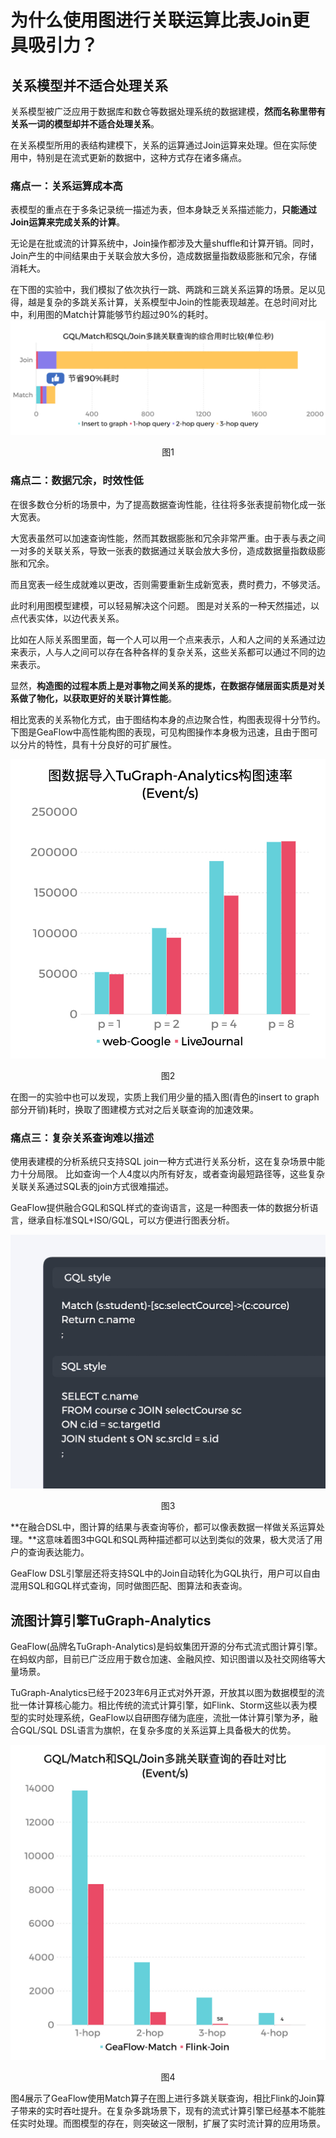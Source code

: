 # 为什么使用图进行关联运算比表Join更具吸引力？

## 关系模型并不适合处理关系

关系模型被广泛应用于数据库和数仓等数据处理系统的数据建模，**然而名称里带有关系一词的模型却并不适合处理关系**。

在关系模型所用的表结构建模下，关系的运算通过Join运算来处理。但在实际使用中，特别是在流式更新的数据中，这种方式存在诸多痛点。

### 痛点一：关系运算成本高

表模型的重点在于多条记录统一描述为表，但本身缺乏关系描述能力，**只能通过Join运算来完成关系的计算**。

无论是在批或流的计算系统中，Join操作都涉及大量shuffle和计算开销。同时，Join产生的中间结果由于关联会放大多份，造成数据量指数级膨胀和冗余，存储消耗大。

在下图的实验中，我们模拟了依次执行一跳、两跳和三跳关系运算的场景。足以见得，越是复杂的多跳关系计算，关系模型中Join的性能表现越差。在总时间对比中，利用图的Match计算能够节约超过90%的耗时。
![total_time](../../static/img/vs_join_total_time_cn.jpg)
<center>图1</center>

### 痛点二：数据冗余，时效性低

在很多数仓分析的场景中，为了提高数据查询性能，往往将多张表提前物化成一张大宽表。

大宽表虽然可以加速查询性能，然而其数据膨胀和冗余非常严重。由于表与表之间一对多的关联关系，导致一张表的数据通过关联会放大多份，造成数据量指数级膨胀和冗余。

而且宽表一经生成就难以更改，否则需要重新生成新宽表，费时费力，不够灵活。

此时利用图模型建模，可以轻易解决这个问题。 图是对关系的一种天然描述，以点代表实体，以边代表关系。

比如在人际关系图里面，每一个人可以用一个点来表示，人和人之间的关系通过边来表示，人与人之间可以存在各种各样的复杂关系，这些关系都可以通过不同的边来表示。

显然，**构造图的过程本质上是对事物之间关系的提炼，在数据存储层面实质是对关系做了物化，以获取更好的关联计算性能**。

相比宽表的关系物化方式，由于图结构本身的点边聚合性，构图表现得十分节约。 下图是GeaFlow中高性能构图的表现，可见构图操作本身极为迅速，且由于图可以分片的特性，具有十分良好的可扩展性。

![insert_throuput](../../static/img/insert_throuput_cn.jpg)
<center>图2</center>

在图一的实验中也可以发现，实质上我们用少量的插入图(青色的insert to graph部分开销)耗时，换取了图建模方式对之后关联查询的加速效果。


### 痛点三：复杂关系查询难以描述

使用表建模的分析系统只支持SQL join一种方式进行关系分析，这在复杂场景中能力十分局限。 比如查询一个人4度以内所有好友，或者查询最短路径等，这些复杂关联关系通过SQL表的join方式很难描述。

GeaFlow提供融合GQL和SQL样式的查询语言，这是一种图表一体的数据分析语言，继承自标准SQL+ISO/GQL，可以方便进行图表分析。

![code_style](../../static/img/code_style.jpg)
<center>图3</center>

**在融合DSL中，图计算的结果与表查询等价，都可以像表数据一样做关系运算处理。**这意味着图3中GQL和SQL两种描述都可以达到类似的效果，极大灵活了用户的查询表达能力。

GeaFlow DSL引擎层还将支持SQL中的Join自动转化为GQL执行，用户可以自由混用SQL和GQL样式查询，同时做图匹配、图算法和表查询。

## 流图计算引擎TuGraph-Analytics

GeaFlow(品牌名TuGraph-Analytics)是蚂蚁集团开源的分布式流式图计算引擎。在蚂蚁内部，目前已广泛应用于数仓加速、金融风控、知识图谱以及社交网络等大量场景。

TuGraph-Analytics已经于2023年6月正式对外开源，开放其以图为数据模型的流批一体计算核心能力。相比传统的流式计算引擎，如Flink、Storm这些以表为模型的实时处理系统，GeaFlow以自研图存储为底座，流批一体计算引擎为矛，融合GQL/SQL DSL语言为旗帜，在复杂多度的关系运算上具备极大的优势。


![insert_throuput](../../static/img/query_throuput_cn.jpg)
<center>图4</center>

图4展示了GeaFlow使用Match算子在图上进行多跳关联查询，相比Flink的Join算子带来的实时吞吐提升。在复杂多跳场景下，现有的流式计算引擎已经基本不能胜任实时处理。而图模型的存在，则突破这一限制，扩展了实时流计算的应用场景。